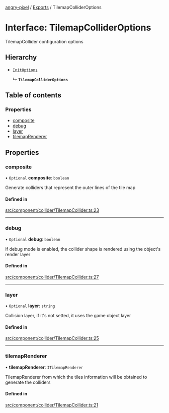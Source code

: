 [angry-pixel](../README.md) / [Exports](../modules.md) / TilemapColliderOptions

# Interface: TilemapColliderOptions

TilemapCollider configuration options

## Hierarchy

- [`InitOptions`](InitOptions.md)

  ↳ **`TilemapColliderOptions`**

## Table of contents

### Properties

- [composite](TilemapColliderOptions.md#composite)
- [debug](TilemapColliderOptions.md#debug)
- [layer](TilemapColliderOptions.md#layer)
- [tilemapRenderer](TilemapColliderOptions.md#tilemaprenderer)

## Properties

### composite

• `Optional` **composite**: `boolean`

Generate colliders that represent the outer lines of the tile map

#### Defined in

[src/component/collider/TilemapCollider.ts:23](https://github.com/angry-pixel-studio/angry-pixel-engine/blob/2e7a4eb/src/component/collider/TilemapCollider.ts#L23)

___

### debug

• `Optional` **debug**: `boolean`

If debug mode is enabled, the collider shape is rendered using the object's render layer

#### Defined in

[src/component/collider/TilemapCollider.ts:27](https://github.com/angry-pixel-studio/angry-pixel-engine/blob/2e7a4eb/src/component/collider/TilemapCollider.ts#L27)

___

### layer

• `Optional` **layer**: `string`

Collision layer, if it's not setted, it uses the game object layer

#### Defined in

[src/component/collider/TilemapCollider.ts:25](https://github.com/angry-pixel-studio/angry-pixel-engine/blob/2e7a4eb/src/component/collider/TilemapCollider.ts#L25)

___

### tilemapRenderer

• **tilemapRenderer**: `ITilemapRenderer`

TilemapRenderer from which the tiles information will be obtained to generate the colliders

#### Defined in

[src/component/collider/TilemapCollider.ts:21](https://github.com/angry-pixel-studio/angry-pixel-engine/blob/2e7a4eb/src/component/collider/TilemapCollider.ts#L21)
